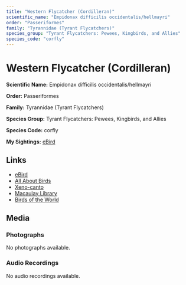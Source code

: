 ```yaml
---
title: "Western Flycatcher (Cordilleran)"
scientific_name: "Empidonax difficilis occidentalis/hellmayri"
order: "Passeriformes"
family: "Tyrannidae (Tyrant Flycatchers)"
species_group: "Tyrant Flycatchers: Pewees, Kingbirds, and Allies"
species_code: "corfly"
---
```


# Western Flycatcher (Cordilleran)

**Scientific Name:** Empidonax difficilis occidentalis/hellmayri

**Order:** Passeriformes

**Family:** Tyrannidae (Tyrant Flycatchers)

**Species Group:** Tyrant Flycatchers: Pewees, Kingbirds, and Allies

**Species Code:** corfly

**My Sightings:** [eBird](https://ebird.org/lifelist?r=world&time=life&spp=corfly)

## Links
* [eBird](https://ebird.org/species/corfly) 
* [All About Birds](https://www.allaboutbirds.org/guide/corfly) 
* [Xeno-canto](https://www.xeno-canto.org/species/corfly) 
* [Macaulay Library](https://search.macaulaylibrary.org/catalog?taxonCode=corfly&sort=rating_rank_desc)
* [Birds of the World](https://birdsoftheworld.org/bow/species/corfly)

## Media
### Photographs
No photographs available.

### Audio Recordings
No audio recordings available.
